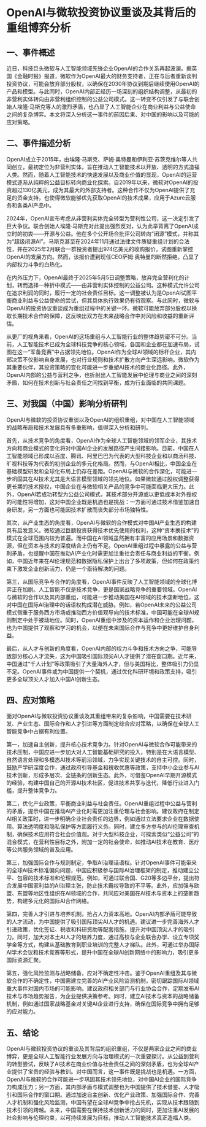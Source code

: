 # OpenAI与微软投资协议重谈及其背后的重组博弈分析

## 一、事件概述

近日，科技巨头微软与人工智能领域先锋企业OpenAI的合作关系再起波澜。据英国《金融时报》报道，微软作为OpenAI最大的财务支持者，正在与后者重新谈判投资协议，可能会放弃部分股权，以确保在2030年协议到期后继续使用OpenAI的产品和模型。与此同时，OpenAI内部正经历一场深刻的组织结构调整，从最初的非营利实体转向由非营利组织控制的公益公司模式。这一转变不仅引发了与联合创始人埃隆·马斯克等人的激烈矛盾，也凸显了人工智能企业在商业利益与公益使命之间的复杂博弈。本文将深入分析这一事件的前因后果、对中国的影响以及可能的应对策略。

## 二、事件描述分析

OpenAI成立于2015年，由埃隆·马斯克、萨姆·奥特曼和伊利亚·苏茨克维尔等人共同创立，最初定位为非营利实体，旨在推动人工智能技术以开放、透明的方式造福人类。然而，随着人工智能技术的快速发展以及商业价值的显现，OpenAI的运营模式逐渐从纯粹的公益目标转向商业化探索。自2019年以来，微软对OpenAI的投资超过130亿美元，成为其最大的外部支持者。这种合作不仅为OpenAI提供了充足的资金支持，也使得微软能够优先获取OpenAI的技术成果，应用于Azure云服务和各类AI产品中。

2024年，OpenAI宣布考虑从非营利实体完全转型为营利性公司，这一决定引发了巨大争议。联合创始人埃隆·马斯克对此提出强烈反对，认为此举背离了OpenAI成立时的初衷——开源与公益。他在多个公开场合批评公司转向“闭源”模式，并称其为“超级闭源AI”。马斯克甚至在2024年11月通过法律文件质疑重组计划的合法性，并在2025年2月联合一群投资者提出974亿美元的收购报价，试图重新掌控OpenAI的发展方向。然而，该报价遭到现任CEO萨姆·奥特曼的断然拒绝，凸显了内部权力斗争的白热化。

在内外压力下，OpenAI最终于2025年5月5日调整策略，放弃完全营利化的计划，转而选择一种折中模式——由非营利实体控制的公益公司。这种模式允许公司在追求利润的同时，履行一定的社会责任目标。这一调整被认为是OpenAI试图平衡商业利益与公益使命的尝试，但其具体执行效果仍有待观察。与此同时，微软与OpenAI的投资协议重谈成为重组过程中的关键一环。微软可能放弃部分股权以换取长期技术合作的保障，这反映出双方在未来战略合作中对风险和收益的重新评估。

从更广的视角来看，OpenAI的这场重组与人工智能行业的整体趋势密不可分。当前，人工智能技术已成为全球科技竞争的核心领域，各国和企业都在加速布局，试图在这一“军备竞赛”中占据领先地位。OpenAI作为全球AI领域的标杆企业，其内部决策不仅影响自身发展，也对行业规则和技术扩散方向产生深远影响。微软作为其重要伙伴，其投资策略的变化可能进一步重塑AI技术的商业化路径。此外，OpenAI内部的公益与营利之争，也折射出人工智能发展中伦理与商业之间的深刻矛盾，如何在技术创新与社会责任之间找到平衡，成为行业面临的共同课题。

## 三、对我国（中国）影响分析研判

OpenAI与微软的投资协议重谈以及OpenAI的组织重组，对中国在人工智能领域的战略布局和技术发展具有多重影响，值得深入分析和研判。

首先，从技术竞争的角度看，OpenAI作为全球人工智能领域的领军企业，其技术方向和商业模式的变化将对中国AI企业的发展路径产生间接影响。目前，中国在人工智能领域已形成以百度、腾讯、阿里巴巴为代表的大型科技企业和以商汤科技、旷视科技等为代表的初创企业的多元化格局。然而，与OpenAI相比，中国企业在基础模型研发和全球化布局上仍存在差距。OpenAI与微软的合作深化，可能进一步巩固其在AI技术尤其是大语言模型领域的领先地位。如果微软通过股权调整获得更长期的技术授权，中国企业在与微软相关产品的竞争中可能面临更大压力。此外，OpenAI若成功转型为公益公司模式，其技术部分开源或以更低成本对外授权的可能性将增加，这对中国企业既是机遇也是挑战：一方面可通过技术借鉴加速自身研发，另一方面也可能因技术扩散而丧失部分市场独特性。

其次，从产业生态的角度看，OpenAI与微软的合作模式对中国AI产业生态的构建具有启发意义。微软通过巨额投资获得技术优先使用的权利，这种“资本换技术”的模式在全球范围内较为普遍。而中国在AI领域虽然拥有丰富的应用场景和数据资源，但在资本与技术的深度结合上仍有不足。OpenAI重组过程中暴露的公益与营利矛盾，也提醒中国在推动AI产业化时需更加注重社会责任与商业利益的平衡。例如，中国近年来在AI伦理规范和数据隐私保护上出台了多项政策，但如何在政策约束下激发企业创新活力，仍是一个亟待解决的问题。

第三，从国际竞争与合作的角度看，OpenAI事件反映了人工智能领域的全球化博弈正在加剧。人工智能不仅是技术竞争，更是国家战略竞争的重要领域。OpenAI与微软的合作以及其内部重组，可能进一步推动美国在AI领域的技术垄断地位，这对中国在国际AI治理中的话语权构成潜在威胁。例如，若OpenAI未来的公益公司模式侧重于服务西方市场或推动西方价值观导向的技术标准，中国可能在全球AI规则制定中处于被动地位。同时，OpenAI重组中涉及的资本运作和企业治理问题，也为中国提供了观察和学习的机会，以便在未来国际合作与竞争中更好维护自身利益。

最后，从人才与创新的角度看，OpenAI内部的权力斗争和技术方向之争，可能导致部分核心人才流失，这为中国吸引国际顶尖AI人才提供了潜在窗口期。近年来，中国通过“千人计划”等政策吸引了大量海外人才，但与美国相比，整体吸引力仍显不足。OpenAI事件或为中国提供一个契机，通过优化科研环境和政策支持，吸引更多全球顶尖人才加入中国AI创新生态。

## 四、应对策略

面对OpenAI与微软投资协议重谈及其重组带来的复杂影响，中国需要在技术研发、产业生态、国际合作和人才引进等方面制定综合应对策略，以确保在全球人工智能竞争中占据有利位置。

第一，加速自主创新，提升核心技术竞争力。针对OpenAI与微软合作可能带来的技术压制，中国应进一步加大对人工智能基础研究的投入，特别是在大语言模型、自然语言处理和多模态AI技术等前沿领域，力争实现关键技术的自主可控。同时，鼓励产学研深度合作，通过政府引导基金和税收优惠等政策，支持中小企业参与AI技术创新，形成多层次、全链条的创新生态。此外，可借鉴OpenAI早期开源模式的经验，构建中国自己的开源AI技术社区，促进技术共享与迭代，降低行业进入门槛，提升整体竞争力。

第二，优化产业政策，平衡商业利益与社会责任。OpenAI重组过程中公益与营利的矛盾，提示中国在推动AI产业化时需更加注重伦理与社会影响。建议政府在制定AI相关政策时，进一步明确企业社会责任的边界，例如通过立法要求企业在数据使用、算法透明度和隐私保护等方面履行义务。同时，建立多方参与的AI伦理审查机制，确保技术应用符合社会价值观。对于大型科技企业，可探索类似“公益公司”的混合模式，在营利性目标之外，附加一定的社会使命，如推动AI技术在教育、医疗等公共服务领域的普及应用。

第三，加强国际合作与规则制定，争取AI治理话语权。针对OpenAI事件可能带来的全球AI技术标准偏向问题，中国应积极参与国际AI治理框架的制定，推动建立公平、包容的技术标准和伦理规范。例如，可通过联合国、G20等多边平台，提出符合发展中国家利益的AI治理主张，防止技术霸权导致的不平等。此外，应加强与欧盟、东盟等地区性组织在AI领域的合作，共同应对美国在AI技术与资本上的垄断趋势，构建多元化的国际AI合作网络。

第四，完善人才引进与培养机制，抢占人力资本高地。OpenAI内部矛盾可能导致的人才流动，为中国提供了吸引国际顶尖AI人才的机遇。建议进一步完善海外人才引进政策，优化签证、税收和科研资助等配套措施，提升对中国顶尖人才的吸引力。同时，加大对本土AI人才的培养力度，通过高校与企业联合办学、设立专项奖学金等方式，构建从基础教育到职业培训的完整人才梯队。此外，可通过举办国际AI学术会议和技术竞赛等形式，提升中国在全球AI创新网络中的影响力，吸引更多国际资源汇聚。

第五，强化风险监测与战略储备，应对不确定性冲击。鉴于OpenAI重组及其与微软合作的不确定性，中国需建立完善的AI产业风险监测机制，密切跟踪国际AI领域重大事件对国内市场的可能影响。建议政府相关部门与行业协会合作，定期发布AI技术与市场趋势报告，为企业提供决策参考。同时，建立AI技术与资本的战略储备机制，例如通过国家战略基金对关键AI企业进行支持，确保在国际竞争中拥有足够的应对能力。

## 五、结论

OpenAI与微软投资协议的重谈及其背后的组织重组，不仅是两家企业之间的商业博弈，更是全球人工智能行业发展方向与治理模式的一次重要探讨。从公益到营利的转型尝试，反映了AI技术在商业价值与社会责任之间的深刻矛盾，也为全球AI产业提供了宝贵的经验与教训。对中国而言，这一事件既是挑战也是机遇。一方面，OpenAI与微软的合作可能进一步巩固其技术领先地位，对中国AI企业的国际竞争力构成压力；另一方面，其内部矛盾与模式调整也为中国提供了技术借鉴、人才吸引和国际合作的窗口期。通过加速自主创新、优化产业政策、加强国际合作、完善人才机制和强化风险监测，中国有望在全球AI竞争中抢占先机，实现从技术跟随到技术引领的跨越。未来，中国需要在保持技术创新活力的同时，更加注重AI发展的社会影响与伦理约束，以可持续发展为目标，推动人工智能技术真正造福人类。